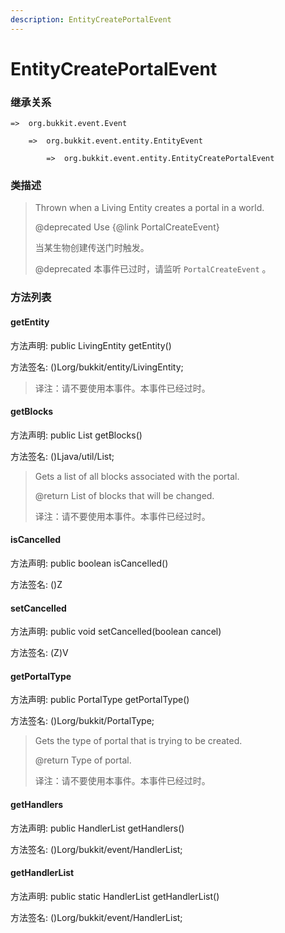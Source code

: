 ```yaml
---
description: EntityCreatePortalEvent
---
```


# EntityCreatePortalEvent

### 继承关系

    =>  org.bukkit.event.Event

        =>  org.bukkit.event.entity.EntityEvent

            =>  org.bukkit.event.entity.EntityCreatePortalEvent

### 类描述

> Thrown when a Living Entity creates a portal in a world.
>
> @deprecated Use {@link PortalCreateEvent}
>
> 当某生物创建传送门时触发。
>
> @deprecated 本事件已过时，请监听 `PortalCreateEvent` 。

### 方法列表

#### getEntity

方法声明: public LivingEntity getEntity()

方法签名: ()Lorg/bukkit/entity/LivingEntity;

> 译注：请不要使用本事件。本事件已经过时。

#### getBlocks

方法声明: public List<BlockState> getBlocks()

方法签名: ()Ljava/util/List;

> Gets a list of all blocks associated with the portal.
>
> @return List of blocks that will be changed.
>
> 译注：请不要使用本事件。本事件已经过时。

#### isCancelled

方法声明: public boolean isCancelled()

方法签名: ()Z

#### setCancelled

方法声明: public void setCancelled(boolean cancel)

方法签名: (Z)V

#### getPortalType

方法声明: public PortalType getPortalType()

方法签名: ()Lorg/bukkit/PortalType;

> Gets the type of portal that is trying to be created.
>
> @return Type of portal.
>
> 译注：请不要使用本事件。本事件已经过时。

#### getHandlers

方法声明: public HandlerList getHandlers()

方法签名: ()Lorg/bukkit/event/HandlerList;

#### getHandlerList

方法声明: public static HandlerList getHandlerList()

方法签名: ()Lorg/bukkit/event/HandlerList;